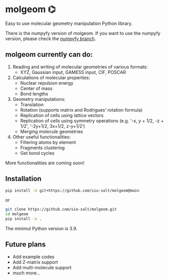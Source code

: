 # molgeom ⌬
Easy to use molecular geometry manipulation Python library.

There is the numpyfy version of molgeom.
If you want to use the numpyfy version, please check the [numpyfy branch](https://github.com/sio-salt/molgeom/tree/numpyfy).

## molgeom currently can do:
1. Reading and writing of molecular geometries of various formats:
    - XYZ, Gaussian input, GAMESS input, CIF, POSCAR
2. Calculations of molecular properties:
    - Nuclear repulsion energy
    - Center of mass
    - Bond lengths
3. Geometry manipulations:
    - Translation
    - Rotation (supports matrix and Rodrigues' rotation formula)
    - Replication of cells using lattice vectors
    - Replication of cells using symmetry operations (e.g. '-x, y + 1/2, -z + 1/2', ‘-2y+1/2, 3x+1/2, z-y+1/2’) 
    - Merging molecule geometries
4. Other useful functionalities:
    - Filtering atoms by element
    - Fragments clustering
    - Get bond cycles

More functionalities are coming soon!


## Installation
```bash
pip install -U git+https://github.com/sio-salt/molgeom@main
```
or
```bash
git clone https://github.com/sio-salt/molgeom.git
cd molgeom
pip install -e .
```
The minimul Python version is 3.9.


## Future plans
- Add example codes
- Add Z-matrix support
- Add multi-molecule support
- much more...


